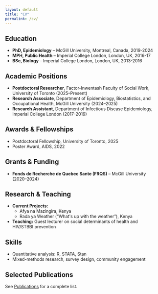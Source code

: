 ```yaml
---
layout: default
title: "CV"
permalink: /cv/
---
```


## Education
- **PhD, Epidemiology** – McGill University, Montreal, Canada, 2019-2024  
- **MPH, Public Health** – Imperial College London, London, UK, 2016-17  
- **BSc, Biology** – Imperial College London, London, UK, 2013-2016  

## Academic Positions
- **Postdoctoral Researcher**, Factor-Inwentash Faculty of Social Work, University of Toronto (2025–Present)  
- **Research Associate**, Department of Epidemiology, Biostatistics, and Occupational Health, McGill University (2024–2025)  
- **Research Assistant**, Department of Infectious Disease Epidemiology, Imperial College London (2017-2019)

## Awards & Fellowships
- Postdoctoral Fellowship, University of Toronto, 2025  
- Poster Award, AIDS, 2022  

## Grants & Funding
- **Fonds de Recherche de Quebec Sante (FRQS)** – McGill University (2020–2024)  

## Research & Teaching
- **Current Projects:**  
  - Afya na Mazingira, Kenya  
  - Rada ya Weather (“What's up with the weather”), Kenya  
- **Teaching:** Guest lecturer on social determinants of health and HIV/STBBI prevention  

## Skills
- Quantitative analysis: R, STATA, Stan 
- Mixed-methods research, survey design, community engagement  

## Selected Publications
See [Publications](/publications/) for a complete list.